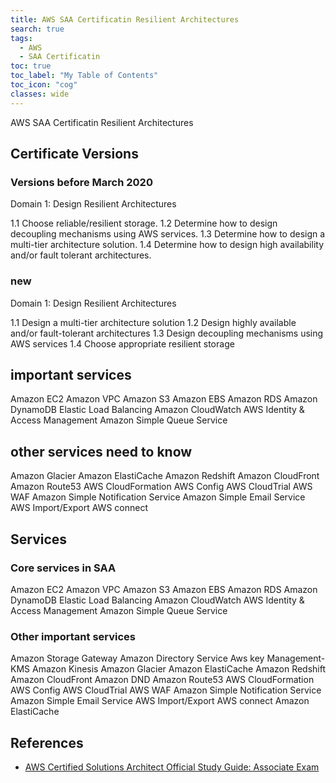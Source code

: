 ```yaml
---
title: AWS SAA Certificatin Resilient Architectures
search: true
tags: 
  - AWS
  - SAA Certificatin
toc: true
toc_label: "My Table of Contents"
toc_icon: "cog"
classes: wide
---
```


AWS SAA Certificatin Resilient Architectures

## Certificate Versions

### Versions before March 2020

Domain 1: Design Resilient Architectures

1.1 Choose reliable/resilient storage.
1.2 Determine how to design decoupling mechanisms using AWS services.
1.3 Determine how to design a multi-tier architecture solution.
1.4 Determine how to design high availability and/or fault tolerant architectures.

### new

Domain 1: Design Resilient Architectures

1.1 Design a multi-tier architecture solution
1.2 Design highly available and/or fault-tolerant architectures
1.3 Design decoupling mechanisms using AWS services
1.4 Choose appropriate resilient storage

## important services

Amazon EC2
Amazon VPC
Amazon S3
Amazon EBS
Amazon RDS
Amazon DynamoDB
Elastic Load Balancing
Amazon CloudWatch
AWS Identity & Access Management
Amazon Simple Queue Service

## other  services need to know

Amazon Glacier
Amazon ElastiCache
Amazon Redshift
Amazon CloudFront
Amazon Route53
AWS CloudFormation
AWS Config
AWS CloudTrial
AWS WAF
Amazon Simple Notification Service
Amazon Simple Email Service
AWS Import/Export
AWS connect

## Services

### Core services in SAA

Amazon EC2
Amazon VPC
Amazon S3
Amazon EBS
Amazon RDS
Amazon DynamoDB
Elastic Load Balancing
Amazon CloudWatch
AWS Identity & Access Management
Amazon Simple Queue Service

### Other important services

Amazon Storage Gateway
Amazon Directory Service
Aws key Management-KMS
Amazon Kinesis
Amazon Glacier
Amazon ElastiCache
Amazon Redshift
Amazon CloudFront
Amazon DND
Amazon Route53
AWS CloudFormation
AWS Config
AWS CloudTrial
AWS WAF
Amazon Simple Notification Service
Amazon Simple Email Service
AWS Import/Export
AWS connect
Amazon ElastiCache

## References

- [AWS Certified Solutions Architect Official Study Guide: Associate Exam](https://www.amazon.com/Certified-Solutions-Architect-Official-Study/dp/1119138558)
